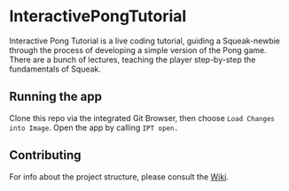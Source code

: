 # InteractivePongTutorial

Interactive Pong Tutorial is a live coding tutorial, guiding a Squeak-newbie through the process of developing a simple version of the Pong game. There are a bunch of lectures, teaching the player step-by-step the fundamentals of Squeak.


## Running the app

Clone this repo via the integrated Git Browser, then choose `Load Changes into Image`. Open the app by calling `IPT open.`


## Contributing

For info about the project structure, please consult the [Wiki](https://github.com/hpi-swa-teaching/InteractivePongTutorial/wiki).

